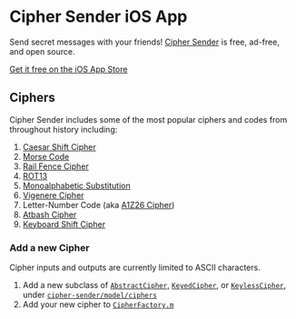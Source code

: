 # Cipher Sender iOS App
Send secret messages with your friends! [Cipher Sender](https://github.com/High5Apps/cipher-sender) is free, ad-free, and open source.

[Get it free on the iOS App Store](https://apple.co/2PgMzzj)

## Ciphers
Cipher Sender includes some of the most popular ciphers and codes from throughout history including:
1. [Caesar Shift Cipher](https://en.wikipedia.org/wiki/Caesar_cipher)
2. [Morse Code](https://en.wikipedia.org/wiki/Morse_code)
3. [Rail Fence Cipher](https://en.wikipedia.org/wiki/Rail_fence_cipher)
4. [ROT13](https://en.wikipedia.org/wiki/ROT13)
5. [Monoalphabetic Substitution](https://en.wikipedia.org/wiki/Substitution_cipher)
6. [Vigenere Cipher](https://en.wikipedia.org/wiki/Vigen%C3%A8re_cipher)
7. Letter-Number Code (aka [A1Z26 Cipher](https://cryptii.com/pipes/a1z26-cipher))
8. [Atbash Cipher](https://en.wikipedia.org/wiki/Atbash)
9. [Keyboard Shift Cipher](https://www.dcode.fr/keyboard-shift-cipher)

### Add a new Cipher
Cipher inputs and outputs are currently limited to ASCII characters.

1. Add a new subclass of 
[`AbstractCipher`](https://github.com/High5Apps/cipher-sender/blob/master/cipher-sender/model/AbstractCipher.h), 
[`KeyedCipher`](https://github.com/High5Apps/cipher-sender/blob/master/cipher-sender/model/KeyedCipher.h), or 
[`KeylessCipher`](https://github.com/High5Apps/cipher-sender/blob/master/cipher-sender/model/KeylessCipher.h), 
under [`cipher-sender/model/ciphers`](https://github.com/High5Apps/cipher-sender/tree/master/cipher-sender/model/ciphers)
2. Add your new cipher to [`CipherFactory.m`](https://github.com/High5Apps/cipher-sender/blob/master/cipher-sender/model/ciphers/CipherFactory.m)

